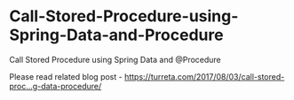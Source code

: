 # Call-Stored-Procedure-using-Spring-Data-and-Procedure
Call Stored Procedure using Spring Data and @Procedure

Please read related blog post - https://turreta.com/2017/08/03/call-stored-proc…g-data-procedure/
